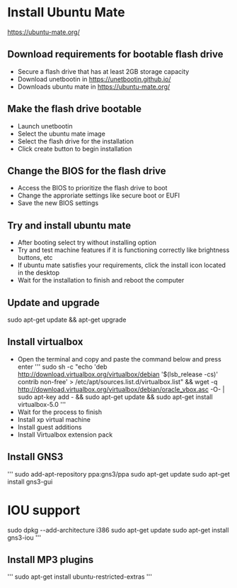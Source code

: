 # Install Ubuntu Mate
https://ubuntu-mate.org/

## Download requirements for bootable flash drive
- Secure a flash drive that has at least 2GB storage capacity
- Download unetbootin in https://unetbootin.github.io/
- Downloads ubuntu mate in https://ubuntu-mate.org/

## Make the flash drive bootable
- Launch unetbootin
- Select the ubuntu mate image
- Select the flash drive for the installation
- Click create button to begin installation

## Change the BIOS for the flash drive
- Access the BIOS to prioritize the flash drive to boot
- Change the approriate settings like secure boot or EUFI
- Save the new BIOS settings

## Try and install ubuntu mate
- After booting select try without installing option
- Try and test machine features if it is functioning correctly like brightness buttons, etc
- If ubuntu mate satisfies your requirements, click the install icon located in the desktop
- Wait for the installation to finish and reboot the computer

## Update and upgrade
sudo apt-get update && apt-get upgrade

## Install virtualbox
- Open the terminal and copy and paste the command below and press enter
'''
sudo sh -c "echo 'deb http://download.virtualbox.org/virtualbox/debian '$(lsb_release -cs)' contrib non-free' > /etc/apt/sources.list.d/virtualbox.list" && wget -q http://download.virtualbox.org/virtualbox/debian/oracle_vbox.asc -O- | sudo apt-key add - && sudo apt-get update && sudo apt-get install virtualbox-5.0
'''
- Wait for the process to finish
- Install xp virtual machine
- Install guest additions
- Install Virtualbox extension pack

## Install GNS3
'''
sudo add-apt-repository ppa:gns3/ppa
sudo apt-get update
sudo apt-get install gns3-gui

# IOU support
sudo dpkg --add-architecture i386
sudo apt-get update
sudo apt-get install gns3-iou
'''

## Install MP3 plugins
'''
sudo apt-get install ubuntu-restricted-extras
'''
